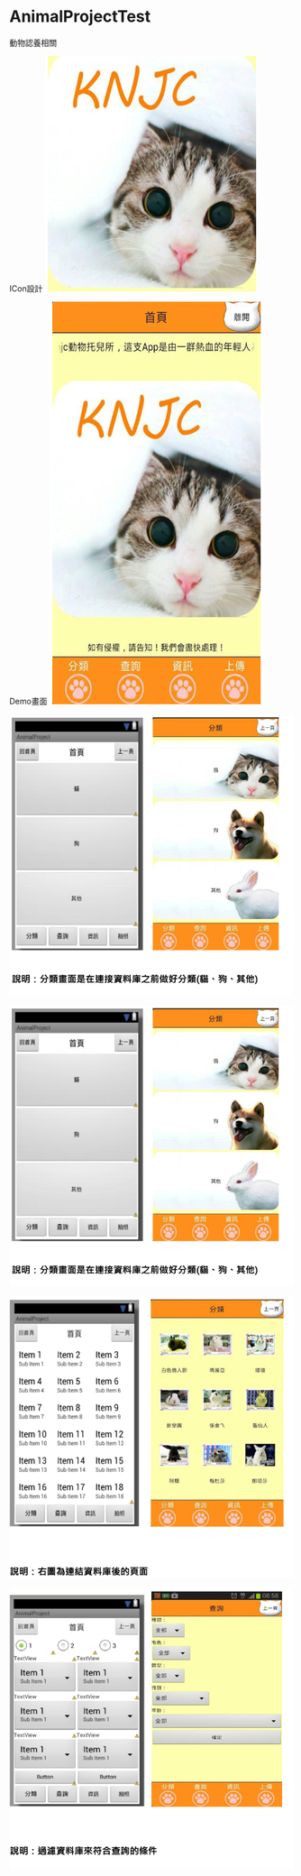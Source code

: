 # AnimalProjectTest
動物認養相關



ICon設計
![image](https://github.com/Jack821105/AnimalProjectTest/blob/master/%E6%88%AA%E5%9C%96%202020-08-29%2022.22.48.png)


Demo畫面
![image](https://github.com/Jack821105/AnimalProjectTest/blob/master/%E6%88%AA%E5%9C%96%202020-08-29%2022.23.31.png)

![image](https://github.com/Jack821105/AnimalProjectTest/blob/master/%E6%88%AA%E5%9C%96%202020-09-04%2010.19.10.png)

![image](https://github.com/Jack821105/AnimalProjectTest/blob/master/%E6%88%AA%E5%9C%96%202020-09-04%2010.19.10.png)

![image](https://github.com/Jack821105/AnimalProjectTest/blob/master/%E6%88%AA%E5%9C%96%202020-09-04%2010.19.43.png)

![image](https://github.com/Jack821105/AnimalProjectTest/blob/master/%E6%88%AA%E5%9C%96%202020-09-04%2010.20.08.png)




